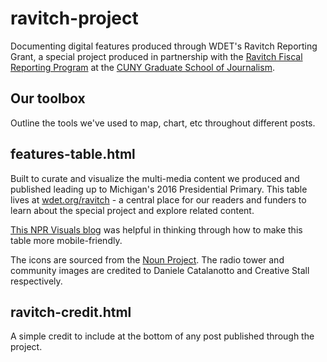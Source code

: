 # ravitch-project
Documenting digital features produced through WDET's Ravitch Reporting Grant, a special project produced in partnership with the <a href="http://ravitch.journalism.cuny.edu/">Ravitch Fiscal Reporting Program</a> at the <a href="http://www.journalism.cuny.edu/">CUNY Graduate School of Journalism</a>.

## Our toolbox
Outline the tools we've used to map, chart, etc throughout different posts.

## features-table.html
Built to curate and visualize the multi-media content we produced and published leading up to Michigan's 2016 Presidential Primary. This table lives at <a href="http://wdet.org/ravitch/">wdet.org/ravitch</a> - a central place for our readers and funders to learn about the special project and explore related content.

<a href="http://blog.apps.npr.org/2014/05/09/responsive-data-tables.html">This NPR Visuals blog</a> was helpful in thinking through how to make this table more mobile-friendly.

The icons are sourced from the <a href="https://thenounproject.com/">Noun Project</a>. The radio tower and community images are credited to Daniele Catalanotto and Creative Stall respectively.

## ravitch-credit.html
A simple credit to include at the bottom of any post published through the project.

